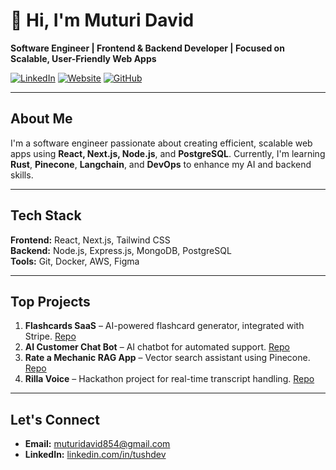 # 👋 Hi, I'm Muturi David

**Software Engineer | Frontend & Backend Developer | Focused on Scalable, User-Friendly Web Apps**

[![LinkedIn](https://img.shields.io/badge/-linkedin-blue?style=flat&logo=Linkedin&logoColor=white)](https://linkedin.com/in/tushdev)
[![Website](https://img.shields.io/badge/-Website-black?style=flat&logo=google-chrome&logoColor=white)](https://tushdev.co)
[![GitHub](https://img.shields.io/badge/-GitHub-grey?style=flat&logo=GitHub&logoColor=white)](https://github.com/tushcmd)

---

## About Me

I'm a software engineer passionate about creating efficient, scalable web apps using **React, Next.js, Node.js**, and **PostgreSQL**. Currently, I'm learning **Rust**, **Pinecone**, **Langchain**, and **DevOps** to enhance my AI and backend skills.

---

## Tech Stack

**Frontend:** React, Next.js, Tailwind CSS  
**Backend:** Node.js, Express.js, MongoDB, PostgreSQL  
**Tools:** Git, Docker, AWS, Figma

---

## Top Projects

1. **Flashcards SaaS** – AI-powered flashcard generator, integrated with Stripe. [Repo](#)
2. **AI Customer Chat Bot** – AI chatbot for automated support. [Repo](#)
3. **Rate a Mechanic RAG App** – Vector search assistant using Pinecone. [Repo](#)
4. **Rilla Voice** – Hackathon project for real-time transcript handling. [Repo](#)

---

## Let's Connect

- **Email:** [muturidavid854@gmail.com](mailto:muturidavid854@gmail.com)  
- **LinkedIn:** [linkedin.com/in/tushdev](https://linkedin.com/in/tushdev)
